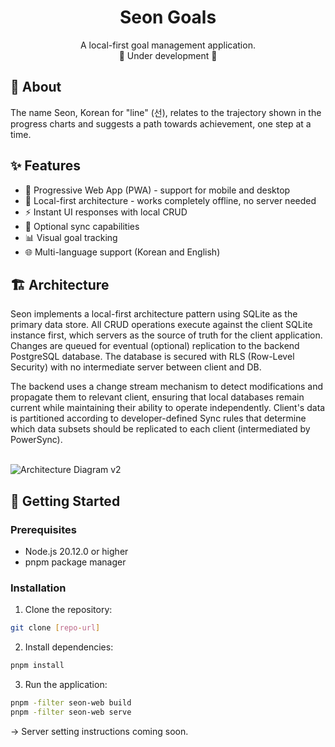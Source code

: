 <div align="center">
  
  # Seon Goals
  
  <p>A local-first goal management application.<br>🚧 Under development 🚧</p>

</div>

## 🎯 About

The name Seon, Korean for "line" (선), relates to the trajectory shown in the progress charts and suggests a path towards achievement, one step at a time.

## ✨ Features

- 📱 Progressive Web App (PWA) - support for mobile and desktop
- 💾 Local-first architecture - works completely offline, no server needed
- ⚡ Instant UI responses with local CRUD
- 🔄 Optional sync capabilities
- 📊 Visual goal tracking
- 🌐 Multi-language support (Korean and English)

## 🏗 Architecture

Seon implements a local-first architecture pattern using SQLite as the primary data store. All CRUD operations execute against the client SQLite instance first, which servers as the source of truth for the client application. Changes are queued for eventual (optional) replication to the backend PostgreSQL database. The database is secured with RLS (Row-Level Security) with no intermediate server between client and DB. 

The backend uses a change stream mechanism to detect modifications and propagate them to relevant client, ensuring that local databases remain current while maintaining their ability to operate independently. Client's data is partitioned according to developer-defined Sync rules that determine which data subsets should be replicated to each client (intermediated by PowerSync).<br><br>
 
![Architecture Diagram v2](https://github.com/user-attachments/assets/96a28bf7-45e4-46a8-933a-af3ec98e3ac7)
<br>

## 🚀 Getting Started

### Prerequisites

- Node.js 20.12.0 or higher
- pnpm package manager

### Installation

1. Clone the repository:

```sh
git clone [repo-url]
```

2. Install dependencies:

```sh
pnpm install
```

3. Run the application:

```sh
pnpm -filter seon-web build
pnpm -filter seon-web serve
```

→ Server setting instructions coming soon.
